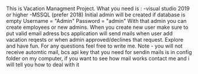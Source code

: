 This is Vacation Managment Project. 
What you need is : -visual studio 2019 or higher
                   -MSSQL (prefer 2018)
Initial admin will be created if database is empty
Username = "Admin"
Password = "admin"
With that admin you can create employees or new admins. When you create new user make sure to put valid email adress bcs application will send 
mails when user add vacation reqests or when admin approved/declines that request.
Explore and have fun. For any questions feel free to write me.
Note - you will not receive automtic mail, bcs api key that you need for sendin mails is in config folder on my computer, if you want to see how mail works contact me and i will tell you how to deal with it
